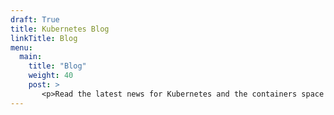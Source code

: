 ```yaml
---
draft: True
title: Kubernetes Blog
linkTitle: Blog
menu:
  main:
    title: "Blog"
    weight: 40
    post: >
       <p>Read the latest news for Kubernetes and the containers space in general, and get technical how-tos hot off the presses.</p>
---
```

